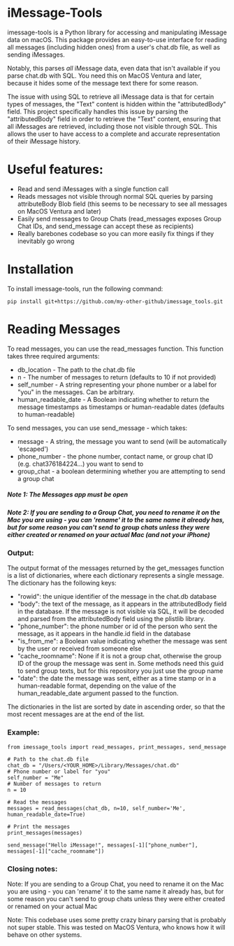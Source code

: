 # iMessage-Tools

imessage-tools is a Python library for accessing and manipulating iMessage data on macOS. This package provides an easy-to-use interface for reading all messages (including hidden ones) from a user's chat.db file, as well as sending iMessages.

Notably, this parses *all* iMessage data, even data that isn't available if you parse chat.db with SQL. You need this on MacOS Ventura and later, because it hides some of the message text there for some reason.

The issue with using SQL to retrieve all iMessage data is that for certain types of messages, the "Text" content is hidden within the "attributedBody" field. This project specifically handles this issue by parsing the "attributedBody" field in order to retrieve the "Text" content, ensuring that all iMessages are retrieved, including those not visible through SQL. This allows the user to have access to a complete and accurate representation of their iMessage history.

# Useful features:

 - Read and send iMessages with a single function call
 - Reads messages not visible through normal SQL queries by parsing attributeBody Blob field (this seems to be necessary to see all messages on MacOS Ventura and later)
 - Easily send messages to Group Chats (read_messages exposes Group Chat IDs, and send_message can accept these as recipients)
 - Really barebones codebase so you can more easily fix things if they inevitably go wrong

# Installation

To install imessage-tools, run the following command:

```
pip install git+https://github.com/my-other-github/imessage_tools.git
```
# Reading Messages

To read messages, you can use the read_messages function. This function takes three required arguments:

- db_location - The path to the chat.db file
- n - The number of messages to return (defaults to 10 if not provided)
- self_number - A string representing your phone number or a label for "you" in the messages. Can be arbitrary.
- human_readable_date - A Boolean indicating whether to return the message timestamps as timestamps or human-readable dates (defaults to human-readable)

To send messages, you can use send_message - which takes:

- message - A string, the message you want to send (will be automatically 'escaped')
- phone_number - the phone number, contact name, or group chat ID (e.g. chat376184224...) you want to send to
- group_chat - a boolean determining whether you are attempting to send a group chat

##### Note 1: The Messages app must be open

##### Note 2: If you are sending to a Group Chat, you need to rename it on the Mac you are using - you can 'rename' it to the same name it already has, but for some reason you can't send to group chats unless they were either created or renamed on your actual Mac (and not your iPhone)

### Output:

The output format of the messages returned by the get_messages function is a list of dictionaries, where each dictionary represents a single message. The dictionary has the following keys:

- "rowid": the unique identifier of the message in the chat.db database
- "body": the text of the message, as it appears in the attributedBody field in the database. If the message is not visible via SQL, it will be decoded and parsed from the attributedBody field using the plistlib library.
- "phone_number": the phone number or id of the person who sent the message, as it appears in the handle.id field in the database
- "is_from_me": a Boolean value indicating whether the message was sent by the user or received from someone else
- "cache_roomname": None if it is not a group chat, otherwise the group ID of the group the message was sent in. Some methods need this guid to send group texts, but for this repository you just use the group name
- "date": the date the message was sent, either as a time stamp or in a human-readable format, depending on the value of the human_readable_date argument passed to the function.

The dictionaries in the list are sorted by date in ascending order, so that the most recent messages are at the end of the list. 

### Example:
```
from imessage_tools import read_messages, print_messages, send_message

# Path to the chat.db file
chat_db = "/Users/<YOUR_HOME>/Library/Messages/chat.db"
# Phone number or label for "you"
self_number = "Me"
# Number of messages to return
n = 10

# Read the messages
messages = read_messages(chat_db, n=10, self_number='Me', human_readable_date=True)

# Print the messages
print_messages(messages)

send_message("Hello iMessage!", messages[-1]["phone_number"], messages[-1]["cache_roomname"])
```

### Closing notes:

Note: If you are sending to a Group Chat, you need to rename it on the Mac you are using - you can 'rename' it to the same name it already has, but for some reason you can't send to group chats unless they were either created or renamed on your actual Mac

Note: This codebase uses some pretty crazy binary parsing that is probably not super stable. This was tested on MacOS Ventura, who knows how it will behave on other systems.